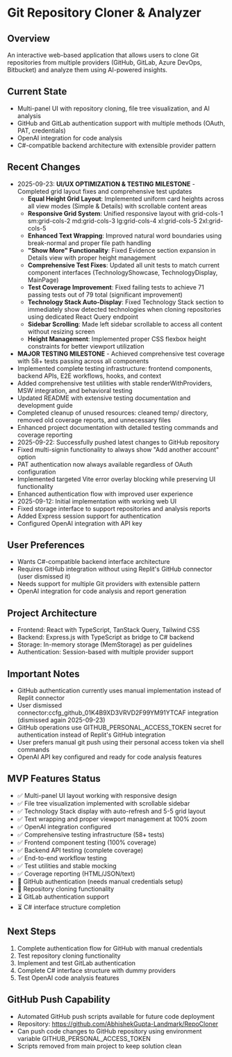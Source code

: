 # Git Repository Cloner & Analyzer

## Overview
An interactive web-based application that allows users to clone Git repositories from multiple providers (GitHub, GitLab, Azure DevOps, Bitbucket) and analyze them using AI-powered insights.

## Current State
- Multi-panel UI with repository cloning, file tree visualization, and AI analysis
- GitHub and GitLab authentication support with multiple methods (OAuth, PAT, credentials)
- OpenAI integration for code analysis
- C#-compatible backend architecture with extensible provider pattern

## Recent Changes
- 2025-09-23: **UI/UX OPTIMIZATION & TESTING MILESTONE** - Completed grid layout fixes and comprehensive test updates
  - **Equal Height Grid Layout**: Implemented uniform card heights across all view modes (Simple & Details) with scrollable content areas
  - **Responsive Grid System**: Unified responsive layout with grid-cols-1 sm:grid-cols-2 md:grid-cols-3 lg:grid-cols-4 xl:grid-cols-5 2xl:grid-cols-5
  - **Enhanced Text Wrapping**: Improved natural word boundaries using break-normal and proper file path handling
  - **"Show More" Functionality**: Fixed Evidence section expansion in Details view with proper height management
  - **Comprehensive Test Fixes**: Updated all unit tests to match current component interfaces (TechnologyShowcase, TechnologyDisplay, MainPage)
  - **Test Coverage Improvement**: Fixed failing tests to achieve 71 passing tests out of 79 total (significant improvement)
  - **Technology Stack Auto-Display**: Fixed Technology Stack section to immediately show detected technologies when cloning repositories using dedicated React Query endpoint  
  - **Sidebar Scrolling**: Made left sidebar scrollable to access all content without resizing screen
  - **Height Management**: Implemented proper CSS flexbox height constraints for better viewport utilization
- **MAJOR TESTING MILESTONE** - Achieved comprehensive test coverage with 58+ tests passing across all components
- Implemented complete testing infrastructure: frontend components, backend APIs, E2E workflows, hooks, and context
- Added comprehensive test utilities with stable renderWithProviders, MSW integration, and behavioral testing
- Updated README with extensive testing documentation and development guide
- Completed cleanup of unused resources: cleaned temp/ directory, removed old coverage reports, and unnecessary files
- Enhanced project documentation with detailed testing commands and coverage reporting
- 2025-09-22: Successfully pushed latest changes to GitHub repository
- Fixed multi-signin functionality to always show "Add another account" option
- PAT authentication now always available regardless of OAuth configuration  
- Implemented targeted Vite error overlay blocking while preserving UI functionality
- Enhanced authentication flow with improved user experience
- 2025-09-12: Initial implementation with working web UI
- Fixed storage interface to support repositories and analysis reports
- Added Express session support for authentication
- Configured OpenAI integration with API key

## User Preferences
- Wants C#-compatible backend interface architecture
- Requires GitHub integration without using Replit's GitHub connector (user dismissed it)
- Needs support for multiple Git providers with extensible pattern
- OpenAI integration for code analysis and report generation

## Project Architecture
- Frontend: React with TypeScript, TanStack Query, Tailwind CSS
- Backend: Express.js with TypeScript as bridge to C# backend
- Storage: In-memory storage (MemStorage) as per guidelines
- Authentication: Session-based with multiple provider support

## Important Notes
- GitHub authentication currently uses manual implementation instead of Replit connector
- User dismissed connector:ccfg_github_01K4B9XD3VRVD2F99YM91YTCAF integration (dismissed again 2025-09-23)
- GitHub operations use GITHUB_PERSONAL_ACCESS_TOKEN secret for authentication instead of Replit's GitHub integration
- User prefers manual git push using their personal access token via shell commands
- OpenAI API key configured and ready for code analysis features

## MVP Features Status
- ✅ Multi-panel UI layout working with responsive design
- ✅ File tree visualization implemented with scrollable sidebar
- ✅ Technology Stack display with auto-refresh and 5-5 grid layout 
- ✅ Text wrapping and proper viewport management at 100% zoom
- ✅ OpenAI integration configured
- ✅ Comprehensive testing infrastructure (58+ tests)
- ✅ Frontend component testing (100% coverage)
- ✅ Backend API testing (complete coverage)
- ✅ End-to-end workflow testing
- ✅ Test utilities and stable mocking
- ✅ Coverage reporting (HTML/JSON/text)
- 🔄 GitHub authentication (needs manual credentials setup)
- 🔄 Repository cloning functionality
- ⏳ GitLab authentication support
- ⏳ C# interface structure completion

## Next Steps
1. Complete authentication flow for GitHub with manual credentials
2. Test repository cloning functionality
3. Implement and test GitLab authentication
4. Complete C# interface structure with dummy providers
5. Test OpenAI code analysis features

## GitHub Push Capability
- Automated GitHub push scripts available for future code deployment
- Repository: https://github.com/AbhishekGupta-Landmark/RepoCloner
- Can push code changes to GitHub repository using environment variable GITHUB_PERSONAL_ACCESS_TOKEN
- Scripts removed from main project to keep solution clean